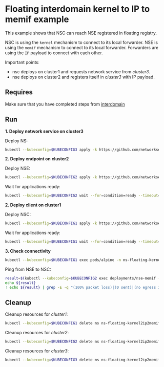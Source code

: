 # Floating interdomain kernel to IP to memif example

This example shows that NSC can reach NSE registered in floating registry.

NSC is using the `kernel` mechanism to connect to its local forwarder.
NSE is using the `memif` mechanism to connect to its local forwarder.
Forwarders are using the `IP` payload to connect with each other.


Important points:
- nsc deploys on cluster1 and requests network service from *cluster3*.
- nse deploys on cluster2 and registers itself in *cluster3* with IP payload.


## Requires

Make sure that you have completed steps from [interdomain](../../suites/basic)

## Run

**1. Deploy network service on cluster3**

Deploy NS:
```bash
kubectl --kubeconfig=$KUBECONFIG3 apply -k https://github.com/networkservicemesh/deployments-k8s/examples/interdomain/usecases/floating_Kernel2IP2Memif/cluster3?ref=5de5c3ad0c327b6cc3ef0c7045631883e8b1f025
```

**2. Deploy endpoint on cluster2**

Deploy NSE:
```bash
kubectl --kubeconfig=$KUBECONFIG2 apply -k https://github.com/networkservicemesh/deployments-k8s/examples/interdomain/usecases/floating_Kernel2IP2Memif/cluster2?ref=5de5c3ad0c327b6cc3ef0c7045631883e8b1f025
```

Wait for applications ready:
```bash
kubectl --kubeconfig=$KUBECONFIG2 wait --for=condition=ready --timeout=2m pod -l app=nse-memif -n ns-floating-kernel2ip2memif
```

**2. Deploy client on cluster1**

Deploy NSC:
```bash
kubectl --kubeconfig=$KUBECONFIG1 apply -k https://github.com/networkservicemesh/deployments-k8s/examples/interdomain/usecases/floating_Kernel2IP2Memif/cluster1?ref=5de5c3ad0c327b6cc3ef0c7045631883e8b1f025
```

Wait for applications ready:
```bash
kubectl --kubeconfig=$KUBECONFIG1 wait --for=condition=ready --timeout=5m pod -l app=alpine -n ns-floating-kernel2ip2memif
```

**3. Check connectivity**

```bash
kubectl --kubeconfig=$KUBECONFIG1 exec pods/alpine -n ns-floating-kernel2ip2memif -- ping -c 4 172.16.1.2
```

Ping from NSE to NSC:
```bash
result=$(kubectl --kubeconfig=$KUBECONFIG2 exec deployments/nse-memif -n "ns-floating-kernel2ip2memif" -- vppctl ping 172.16.1.3 repeat 4)
echo ${result}
! echo ${result} | grep -E -q "(100% packet loss)|(0 sent)|(no egress interface)"
```

## Cleanup

Cleanup resources for *cluster1*:
```bash
kubectl --kubeconfig=$KUBECONFIG1 delete ns ns-floating-kernel2ip2memif
```

Cleanup resources for *cluster2*:
```bash
kubectl --kubeconfig=$KUBECONFIG2 delete ns ns-floating-kernel2ip2memif
```

Cleanup resources for *cluster3*:
```bash
kubectl --kubeconfig=$KUBECONFIG3 delete ns ns-floating-kernel2ip2memif
```
